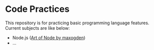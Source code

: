 # Code Practices

This repository is for practicing basic programming language features.
Current subjects are like below:

- Node.js ([Art of Node by maxogden](https://github.com/maxogden/art-of-node))
- ...
